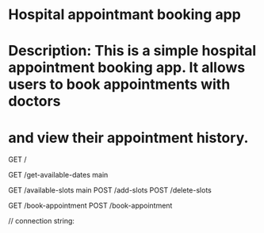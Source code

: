 # Hospital appointmant booking app

# Description: This is a simple hospital appointment booking app. It allows users to book appointments with doctors
# and view their appointment history.


GET     /

GET     /get-available-dates        main   

GET     /available-slots            main
POST    /add-slots
POST    /delete-slots

GET     /book-appointment
POST    /book-appointment

//
connection string: 

